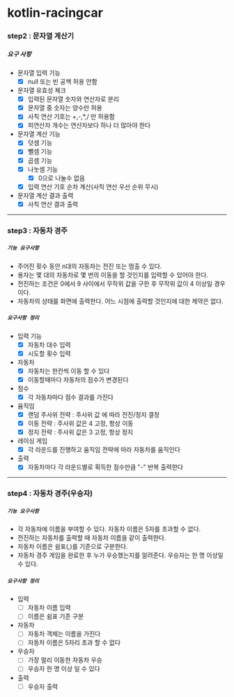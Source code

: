 # kotlin-racingcar

###  step2 : 문자열 계산기

##### 요구 사항
* 문자열 입력 기능
  - [x] null 또는 빈 공백 허용 안함
  
* 문자열 유효성 체크
  - [x] 입력된 문자열 숫자와 연산자로 분리
  - [x] 문자열 중 숫자는 양수만 허용
  - [x] 사칙 연산 기호는 +,-,*,/ 만 허용함
  - [x] 피연산자 개수는 연산자보다 하나 더 많아야 한다 
  
* 문자열 계산 기능 
  - [x] 덧셈 기능
  - [x] 뺄셈 기능
  - [x] 곱셈 기능 
  - [x] 나눗셈 기능
    - [x] 0으로 나눌수 없음
  - [x] 입력 연산 기호 순차 계산(사칙 연산 우선 순위 무시)

* 문자열 계산 결과 출력
  - [x] 사칙 연산 결과 출력

---
### step3 : 자동차 경주

##### `기능 요구사항`
  - 주어진 횟수 동안 n대의 자동차는 전진 또는 멈출 수 있다.
  - 용자는 몇 대의 자동차로 몇 번의 이동을 할 것인지를 입력할 수 있어야 한다.
  - 전진하는 조건은 0에서 9 사이에서 무작위 값을 구한 후 무작위 값이 4 이상일 경우이다.
  - 자동차의 상태를 화면에 출력한다. 어느 시점에 출력할 것인지에 대한 제약은 없다.

##### `요구사항 정리` 
* 입력 기능
  - [X] 자동차 대수 입력
  - [X] 시도할 횟수 입력

* 자동차
  - [X] 자동차는 한칸씩 이동 할 수 있다 
  - [X] 이동할때마다 자동차의 점수가 변경된다

* 점수
  - [X] 각 자동차마다 점수 결과를 가진다

* 윰직임 
  - [X] 랜덤 주사위 전략 : 주사위 값 에 따라 전진/정지 결정 
  - [X] 이동 전략 : 주사위 값은 4 고정, 항상 이동
  - [X] 정지 전략 : 주사위 값은 3 고정, 항상 정지

* 레이싱 게임
  - [X] 각 라운드를 진행하고 움직임 전략에 따라 자동차를 움직인다

* 출력
  - [X] 자동차마다 각 라운드별로 획득한 점수만큼 "-" 반복 출력한다

---
### step4 : 자동차 경주(우승자)

##### `기능 요구사항`
- 각 자동차에 이름을 부여할 수 있다. 자동차 이름은 5자를 초과할 수 없다.
- 전진하는 자동차를 출력할 때 자동차 이름을 같이 출력한다.
- 자동차 이름은 쉼표(,)를 기준으로 구분한다.
- 자동차 경주 게임을 완료한 후 누가 우승했는지를 알려준다. 우승자는 한 명 이상일 수 있다.

##### `요구사항 정리`

- 입력
  - [ ] 자동차 이름 입력
  - [ ] 이름은 쉼표 기준 구분

- 자동차
  - [ ] 자동차 객체는 이름을 가진다
  - [ ] 자동차 이름은 5자리 초과 할 수 없다

- 우승자
  - [ ] 가장 멀리 이동한 자동차 우승
  - [ ] 우승자 한 명 이상 일 수 있다

- 출력
  - [ ] 우승자 출력